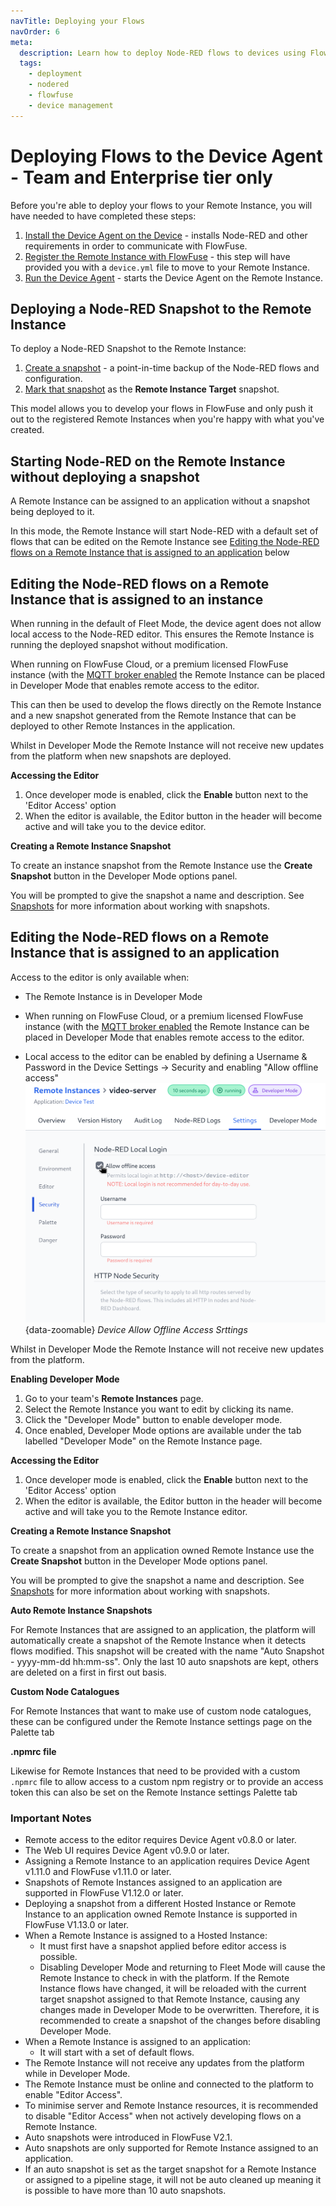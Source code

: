 ```yaml
---
navTitle: Deploying your Flows
navOrder: 6
meta:
  description: Learn how to deploy Node-RED flows to devices using FlowFuse, enabling seamless development and deployment processes.
  tags:
    - deployment
    - nodered
    - flowfuse
    - device management
---
```


# Deploying Flows to the Device Agent - Team and Enterprise tier only

Before you're able to deploy your flows to your Remote Instance,
you will have needed to have completed these steps:

1. [Install the Device Agent on the Device](./install/overview.md) - installs Node-RED and other requirements in order to communicate with FlowFuse.
2. [Register the Remote Instance with FlowFuse](./register.md) - this step will have provided you with a `device.yml` file to move to your Remote Instance.
3. [Run the Device Agent](./running.md) - starts the Device Agent on the Remote Instance.

## Deploying a Node-RED Snapshot to the Remote Instance

To deploy a Node-RED Snapshot to the Remote Instance:

1. [Create a snapshot](../user/snapshots.md#create-a-snapshot) - a point-in-time
backup of the Node-RED flows and configuration.
2. [Mark that snapshot](../user/snapshots.md#setting-a-device-target-snapshot) as the **Remote Instance Target** snapshot.

This model allows you to develop your flows in FlowFuse and only push it out
to the registered Remote Instances when you're happy with what you've created.

## Starting Node-RED on the Remote Instance without deploying a snapshot

A Remote Instance can be assigned to an application without a snapshot being deployed to it.

In this mode, the Remote Instance will start Node-RED with a default set of flows that can
be edited on the Remote Instance see [Editing the Node-RED flows on a Remote Instance that is assigned to an application](#editing-the-node-red-flows-on-a-remote-instance-that-is-assigned-to-an-application) below

## Editing the Node-RED flows on a Remote Instance that is assigned to an instance

When running in the default of Fleet Mode, the device agent does not allow local access to the 
Node-RED editor. This ensures the Remote Instance is running the deployed snapshot without modification.

When running on FlowFuse Cloud, or a premium licensed FlowFuse instance (with the
[MQTT broker enabled](https://flowfuse.com/docs/contribute/local/#setting-up-mosquitto-(optional))
the Remote Instance can be placed in Developer Mode that enables remote access to the editor. 

This can then be used to develop the flows directly on the Remote Instance and a new snapshot
generated from the Remote Instance that can be deployed to other Remote Instances in the application.

Whilst in Developer Mode the Remote Instance will not receive new updates from the platform
when new snapshots are deployed.

**Accessing the Editor**

1. Once developer mode is enabled, click the **Enable** button next to the 'Editor Access' option
2. When the editor is available, the Editor button in the header will become active and will take you to the device editor.

**Creating a Remote Instance Snapshot**

To create an instance snapshot from the Remote Instance use the **Create Snapshot** button
in the Developer Mode options panel.

You will be prompted to give the snapshot a name and description. See [Snapshots](../user/snapshots.md) for more information
about working with snapshots.

## Editing the Node-RED flows on a Remote Instance that is assigned to an application

Access to the editor is only available when:

* The Remote Instance is in Developer Mode

* When running on FlowFuse Cloud, or a premium licensed FlowFuse instance (with the
[MQTT broker enabled](https://flowfuse.com/docs/contribute/local/#setting-up-mosquitto-(optional))
the Remote Instance can be placed in Developer Mode that enables remote access to the editor.

* Local access to the editor can be enabled by defining a Username & Password in the Device 
  Settings -> Security and enabling "Allow offline access"
  ![Device Allow Offline Access Settings](./images/device-local-access.png){data-zoomable}
  _Device Allow Offline Access Srttings_

Whilst in Developer Mode the Remote Instance will not receive new updates from the platform.

**Enabling Developer Mode**

1. Go to your team's **Remote Instances** page.
2. Select the Remote Instance you want to edit by clicking its name.
3. Click the "Developer Mode" button to enable developer mode.
4. Once enabled, Developer Mode options are available under the tab labelled "Developer Mode" on the Remote Instance page.

**Accessing the Editor**

1. Once developer mode is enabled, click the **Enable** button next to the 'Editor Access' option
2. When the editor is available, the Editor button in the header will become active and will take you to the Remote Instance editor.

**Creating a Remote Instance Snapshot**

To create a snapshot from an application owned Remote Instance use the **Create Snapshot** button
in the Developer Mode options panel.

You will be prompted to give the snapshot a name and description. See [Snapshots](../user/snapshots.md) for more information
about working with snapshots.

**Auto Remote Instance Snapshots**

For Remote Instances that are assigned to an application, the platform will automatically create a snapshot of the Remote Instance
when it detects flows modified. This snapshot will be created with the name "Auto Snapshot - yyyy-mm-dd hh:mm-ss".
Only the last 10 auto snapshots are kept, others are deleted on a first in first out basis.

**Custom Node Catalogues**

For Remote Instances that want to make use of custom node catalogues, these can be configured 
under the Remote Instance settings page on the Palette tab

**.npmrc file**

Likewise for Remote Instances that need to be provided with a custom `.npmrc` file to allow access
to a custom npm registry or to provide an access token this can also be set on the Remote Instance
settings Palette tab


### Important Notes

* Remote access to the editor requires Device Agent v0.8.0 or later.
* The Web UI requires Device Agent v0.9.0 or later.
* Assigning a Remote Instance to an application requires Device Agent v1.11.0 and FlowFuse v1.11.0 or later.
* Snapshots of Remote Instances assigned to an application are supported in FlowFuse V1.12.0 or later.
* Deploying a snapshot from a different Hosted Instance or Remote Instance to an application owned Remote Instance is supported in FlowFuse V1.13.0 or later.
* When a Remote Instance is assigned to a Hosted Instance:
    * It must first have a snapshot applied before editor access is possible.
    * Disabling Developer Mode and returning to Fleet Mode will cause the Remote Instance to check in with the platform.
    If the Remote Instance flows have changed, it will be reloaded with the current target snapshot assigned to that Remote Instance,
    causing any changes made in Developer Mode to be overwritten. Therefore, it is recommended to create a snapshot
    of the changes before disabling Developer Mode.
* When a Remote Instance is assigned to an application:
    * It will start with a set of default flows.
* The Remote Instance will not receive any updates from the platform while in Developer Mode.
* The Remote Instance must be online and connected to the platform to enable "Editor Access".
* To minimise server and Remote Instance resources, it is recommended to disable "Editor Access" when not actively developing flows on a Remote Instance.
* Auto snapshots were introduced in FlowFuse V2.1.
* Auto snapshots are only supported for Remote Instance assigned to an application.
* If an auto snapshot is set as the target snapshot for a Remote Instance or assigned to a pipeline stage, it will not be auto cleaned up meaning it is possible to have more than 10 auto snapshots.

